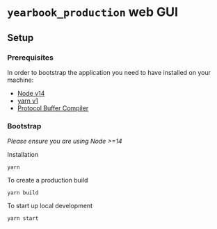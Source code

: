 # `yearbook_production` web GUI

## Setup

### Prerequisites

In order to bootstrap the application you need to have installed on your machine:

- [Node v14](https://nodejs.org/en/download)
- [yarn v1](https://classic.yarnpkg.com/en/docs/install)
- [Protocol Buffer Compiler](https://grpc.io/docs/protoc-installation)

### Bootstrap

_Please ensure you are using Node >=14_

Installation
```shell
yarn
```

To create a production build
```
yarn build
```

To start up local development
```
yarn start
```
